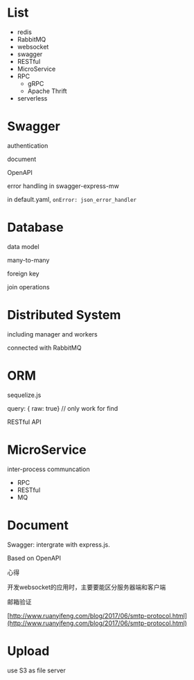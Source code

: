 # List

* redis
* RabbitMQ
* websocket
* swagger
* RESTful 
* MicroService
* RPC
  * gRPC
  * Apache Thrift
* serverless

# Swagger

authentication

document

OpenAPI

error handling in swagger-express-mw

in default.yaml, `onError: json_error_handler`



# Database

data model

many-to-many

foreign key

join operations

# Distributed System

including manager and workers

connected with RabbitMQ

# ORM

sequelize.js

query: { raw: true} // only work for find

RESTful API

# MicroService

inter-process communcation

* RPC
* RESTful
* MQ

# Document

Swagger: intergrate with express.js.

Based on OpenAPI

心得

开发websocket的应用时，主要要能区分服务器端和客户端

邮箱验证

[http://www.ruanyifeng.com/blog/2017/06/smtp-protocol.html](http://www.ruanyifeng.com/blog/2017/06/smtp-protocol.html)

# Upload

use S3 as file server

